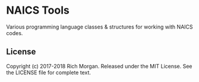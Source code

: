 # NAICS Tools
Various programming language classes &amp; structures for working with NAICS codes.

## License
Copyright (c) 2017-2018 Rich Morgan.  Released under the MIT License.  See the LICENSE file for complete text.
